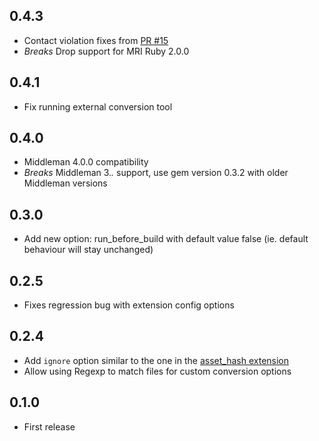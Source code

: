 ## 0.4.3

- Contact violation fixes from
  [PR #15](https://github.com/iiska/middleman-webp/pull/15)
- *Breaks* Drop support for MRI Ruby 2.0.0

## 0.4.1

- Fix running external conversion tool

## 0.4.0

- Middleman 4.0.0 compatibility
- *Breaks* Middleman 3.*.* support, use gem version 0.3.2 with older
  Middleman versions

## 0.3.0

- Add new option: run_before_build with default value false (ie. default
  behaviour will stay unchanged)

## 0.2.5

- Fixes regression bug with extension config options

## 0.2.4

- Add ```ignore``` option similar to the one in the [asset_hash extension](http://middlemanapp.com/advanced/improving-cacheability/#uniquely-named-assets)
- Allow using Regexp to match files for custom conversion options

## 0.1.0

- First release
